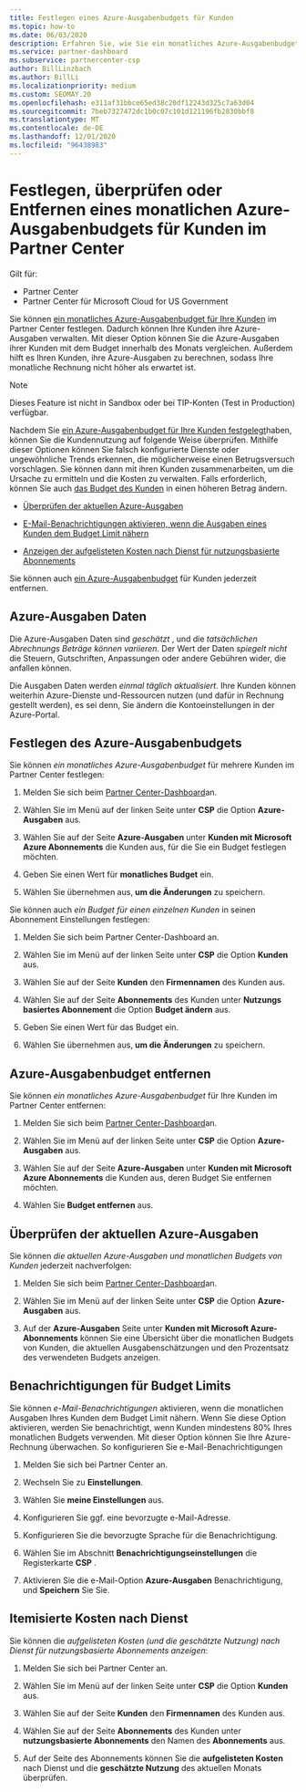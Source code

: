 ```yaml
---
title: Festlegen eines Azure-Ausgabenbudgets für Kunden
ms.topic: how-to
ms.date: 06/03/2020
description: Erfahren Sie, wie Sie ein monatliches Azure-Ausgabenbudget für Ihre Kunden einrichten oder entfernen und wie Sie Azure-Ausgaben Daten anzeigen und Budget bezogene Benachrichtigungen festlegen.
ms.service: partner-dashboard
ms.subservice: partnercenter-csp
author: BillLinzbach
ms.author: BillLi
ms.localizationpriority: medium
ms.custom: SEOMAY.20
ms.openlocfilehash: e311af31bbce65ed38c20df12243d325c7a63d04
ms.sourcegitcommit: 7beb7327472dc1b0c07c101d121196fb2830bbf8
ms.translationtype: MT
ms.contentlocale: de-DE
ms.lasthandoff: 12/01/2020
ms.locfileid: "96438983"
---
```

# <a name="set-check-or-remove-monthly-azure-spending-budgets-for-customers-in-partner-center"></a>Festlegen, überprüfen oder Entfernen eines monatlichen Azure-Ausgabenbudgets für Kunden im Partner Center

Gilt für:

- Partner Center
- Partner Center für Microsoft Cloud for US Government

Sie können [ein monatliches Azure-Ausgabenbudget für Ihre Kunden](#set-azure-spending-budget) im Partner Center festlegen. Dadurch können Ihre Kunden ihre Azure-Ausgaben verwalten. Mit dieser Option können Sie die Azure-Ausgaben ihrer Kunden mit dem Budget innerhalb des Monats vergleichen. Außerdem hilft es Ihren Kunden, ihre Azure-Ausgaben zu berechnen, sodass Ihre monatliche Rechnung nicht höher als erwartet ist.

> [!NOTE]  
> Dieses Feature ist nicht in Sandbox oder bei TIP-Konten (Test in Production) verfügbar.

Nachdem Sie [ein Azure-Ausgabenbudget für Ihre Kunden festgelegt](#set-azure-spending-budget)haben, können Sie die Kundennutzung auf folgende Weise überprüfen. Mithilfe dieser Optionen können Sie falsch konfigurierte Dienste oder ungewöhnliche Trends erkennen, die möglicherweise einen Betrugsversuch vorschlagen. Sie können dann mit ihren Kunden zusammenarbeiten, um die Ursache zu ermitteln und die Kosten zu verwalten. Falls erforderlich, können Sie auch [das Budget des Kunden](#set-azure-spending-budget) in einen höheren Betrag ändern.

- [Überprüfen der aktuellen Azure-Ausgaben](#check-current-azure-spending)

- [E-Mail-Benachrichtigungen aktivieren, wenn die Ausgaben eines Kunden dem Budget Limit nähern](#notifications-for-budget-limits)

- [Anzeigen der aufgelisteten Kosten nach Dienst für nutzungsbasierte Abonnements](#itemized-costs-by-service)

Sie können auch [ein Azure-Ausgabenbudget](#remove-azure-spending-budget) für Kunden jederzeit entfernen.

## <a name="azure-spending-data"></a>Azure-Ausgaben Daten

Die Azure-Ausgaben Daten sind *geschätzt* , und die *tatsächlichen Abrechnungs Beträge können variieren*. Der Wert der Daten *spiegelt nicht* die Steuern, Gutschriften, Anpassungen oder andere Gebühren wider, die anfallen können.

Die Ausgaben Daten werden *einmal täglich aktualisiert*. Ihre Kunden können weiterhin Azure-Dienste und-Ressourcen nutzen (und dafür in Rechnung gestellt werden), es sei denn, Sie ändern die Kontoeinstellungen in der Azure-Portal.

## <a name="set-azure-spending-budget"></a>Festlegen des Azure-Ausgabenbudgets

Sie können *ein monatliches Azure-Ausgabenbudget* für mehrere Kunden im Partner Center festlegen:

1. Melden Sie sich beim [Partner Center-Dashboard](https://partner.microsoft.com/dashboard/)an.

2. Wählen Sie im Menü auf der linken Seite unter **CSP** die Option **Azure-Ausgaben** aus.

3. Wählen Sie auf der Seite **Azure-Ausgaben** unter **Kunden mit Microsoft Azure Abonnements** die Kunden aus, für die Sie ein Budget festlegen möchten.

4. Geben Sie einen Wert für **monatliches Budget** ein.

5. Wählen Sie übernehmen aus, **um die Änderungen** zu speichern.

Sie können auch *ein Budget für einen einzelnen Kunden* in seinen Abonnement Einstellungen festlegen:

1. Melden Sie sich beim Partner Center-Dashboard an.

2. Wählen Sie im Menü auf der linken Seite unter **CSP** die Option **Kunden** aus.

3. Wählen Sie auf der Seite **Kunden** den **Firmennamen** des Kunden aus.

4. Wählen Sie auf der Seite **Abonnements** des Kunden unter **Nutzungs basiertes Abonnement** die Option **Budget ändern** aus.

5. Geben Sie einen Wert für das Budget ein.

6. Wählen Sie übernehmen aus, **um die Änderungen** zu speichern.

## <a name="remove-azure-spending-budget"></a>Azure-Ausgabenbudget entfernen

Sie können *ein monatliches Azure-Ausgabenbudget* für Ihre Kunden im Partner Center entfernen:

1. Melden Sie sich beim [Partner Center-Dashboard](https://partner.microsoft.com/dashboard/)an.

2. Wählen Sie im Menü auf der linken Seite unter **CSP** die Option **Azure-Ausgaben** aus.

3. Wählen Sie auf der Seite **Azure-Ausgaben** unter **Kunden mit Microsoft Azure Abonnements** die Kunden aus, deren Budget Sie entfernen möchten.

4. Wählen Sie **Budget entfernen** aus.

## <a name="check-current-azure-spending"></a>Überprüfen der aktuellen Azure-Ausgaben

Sie können *die aktuellen Azure-Ausgaben und monatlichen Budgets von Kunden* jederzeit nachverfolgen:

1. Melden Sie sich beim [Partner Center-Dashboard](https://partner.microsoft.com/dashboard/)an.

2. Wählen Sie im Menü auf der linken Seite unter **CSP** die Option **Azure-Ausgaben** aus.

3. Auf der **Azure-Ausgaben** Seite unter **Kunden mit Microsoft Azure-Abonnements** können Sie eine Übersicht über die monatlichen Budgets von Kunden, die aktuellen Ausgabenschätzungen und den Prozentsatz des verwendeten Budgets anzeigen.

## <a name="notifications-for-budget-limits"></a>Benachrichtigungen für Budget Limits

Sie können *e-Mail-Benachrichtigungen* aktivieren, wenn die monatlichen Ausgaben Ihres Kunden dem Budget Limit nähern. Wenn Sie diese Option aktivieren, werden Sie benachrichtigt, wenn Kunden mindestens 80% Ihres monatlichen Budgets verwenden. Mit dieser Option können Sie Ihre Azure-Rechnung überwachen. So konfigurieren Sie e-Mail-Benachrichtigungen

1. Melden Sie sich bei Partner Center an.

2. Wechseln Sie zu **Einstellungen**.

3. Wählen Sie **meine Einstellungen** aus.

4. Konfigurieren Sie ggf. eine bevorzugte e-Mail-Adresse.

5. Konfigurieren Sie die bevorzugte Sprache für die Benachrichtigung.

6. Wählen Sie im Abschnitt **Benachrichtigungseinstellungen** die Registerkarte **CSP** .

7. Aktivieren Sie die e-Mail-Option **Azure-Ausgaben** Benachrichtigung, und **Speichern** Sie Sie.


## <a name="itemized-costs-by-service"></a>Itemisierte Kosten nach Dienst

Sie können die *aufgelisteten Kosten (und die geschätzte Nutzung) nach Dienst für nutzungsbasierte Abonnements anzeigen*:

1. Melden Sie sich bei Partner Center an.

2. Wählen Sie im Menü auf der linken Seite unter **CSP** die Option **Kunden** aus.

3. Wählen Sie auf der Seite **Kunden** den **Firmennamen** des Kunden aus.

4. Wählen Sie auf der Seite **Abonnements** des Kunden unter **nutzungsbasierte Abonnements** den Namen des **Abonnements** aus.

5. Auf der Seite des Abonnements können Sie die **aufgelisteten Kosten** nach Dienst und die **geschätzte Nutzung** des aktuellen Monats überprüfen.
